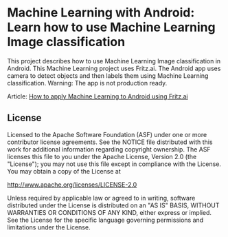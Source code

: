 Machine Learning with Android: Learn how to use Machine Learning Image classification
==========================================

This project describes how to use Machine Learning Image classification in Android. This Machine Learning project uses Fritz.ai. The Android app uses camera to detect objects and then labels them using Machine Learning classification.
Warning: The app is not production ready.

Article: [How to apply Machine Learning to Android using Fritz.ai](https://www.survivingwithandroid.com/2019/02/how-to-apply-machine-learning-to-android.html)



License
-------

Licensed to the Apache Software Foundation (ASF) under one or more contributor
license agreements.  See the NOTICE file distributed with this work for
additional information regarding copyright ownership.  The ASF licenses this
file to you under the Apache License, Version 2.0 (the "License"); you may not
use this file except in compliance with the License.  You may obtain a copy of
the License at

  http://www.apache.org/licenses/LICENSE-2.0

Unless required by applicable law or agreed to in writing, software
distributed under the License is distributed on an "AS IS" BASIS, WITHOUT
WARRANTIES OR CONDITIONS OF ANY KIND, either express or implied.  See the
License for the specific language governing permissions and limitations under
the License.
